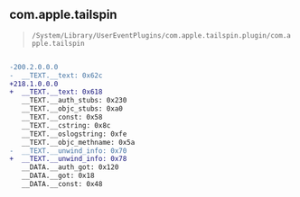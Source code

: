 ## com.apple.tailspin

> `/System/Library/UserEventPlugins/com.apple.tailspin.plugin/com.apple.tailspin`

```diff

-200.2.0.0.0
-  __TEXT.__text: 0x62c
+218.1.0.0.0
+  __TEXT.__text: 0x618
   __TEXT.__auth_stubs: 0x230
   __TEXT.__objc_stubs: 0xa0
   __TEXT.__const: 0x58
   __TEXT.__cstring: 0x8c
   __TEXT.__oslogstring: 0xfe
   __TEXT.__objc_methname: 0x5a
-  __TEXT.__unwind_info: 0x70
+  __TEXT.__unwind_info: 0x78
   __DATA.__auth_got: 0x120
   __DATA.__got: 0x18
   __DATA.__const: 0x48

```
